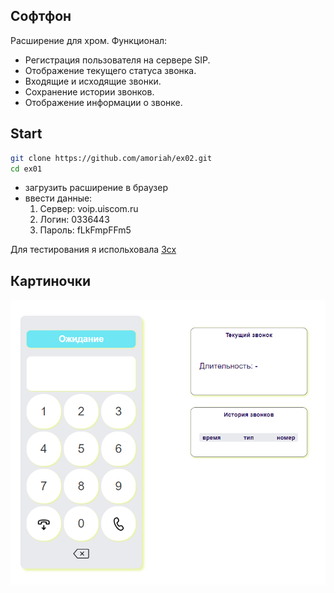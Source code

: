 ## Софтфон

Расширение для хром. Функционал:

- Регистрация пользователя на сервере SIP.
- Отображение текущего статуса звонка.
- Входящие и исходящие звонки.
- Сохранение истории звонков.
- Отображение информации о звонке.

## Start

```bash
git clone https://github.com/amoriah/ex02.git
cd ex01
```

- загрузить расширение в браузер
- ввести данные:
  1. Сервер: voip.uiscom.ru
  2. Логин: 0336443
  3. Пароль: fLkFmpFFm5

Для тестирования я испольховала [3cx](https://www.uiscom.ru/podderzhka/nastrojka-oborudovanija/)

## Картиночки

![softphone](softphone.png)
